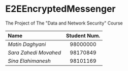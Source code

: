 # E2EEncryptedMessenger

The Project of The "Data and Network Security" Course

|Name       |Student Num. |
|:----------|:-----------:|
|*Matin Daghyani*|98000000|
|*Sara Zahedi Movahed*|98170849|
|*Sina Elahimanesh*|98101169|
